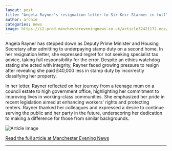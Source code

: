 ```yaml
---
layout: post
title: "Angela Rayner's resignation letter to Sir Keir Starmer in full"
author: archie
categories: news
image: https://i2-prod.manchestereveningnews.co.uk/article32421172.ece/ALTERNATES/s1200/1_Labour-Party-Conference-2024-Day-One.jpg
---
```

Angela Rayner has stepped down as Deputy Prime Minister and Housing Secretary after admitting to underpaying stamp duty on a second home. In her resignation letter, she expressed regret for not seeking specialist tax advice, taking full responsibility for the error. Despite an ethics watchdog stating she acted with integrity, Rayner faced growing pressure to resign after revealing she paid £40,000 less in stamp duty by incorrectly classifying her property. 

In her letter, Rayner reflected on her journey from a teenage mum on a council estate to high government office, highlighting her commitment to improving lives in working-class communities. She emphasized her pride in recent legislation aimed at enhancing workers' rights and protecting renters. Rayner thanked her colleagues and expressed a desire to continue serving the public and her party in the future, underscoring her dedication to making a difference for those from similar backgrounds.

![Article Image](https://i2-prod.manchestereveningnews.co.uk/article32421172.ece/ALTERNATES/s1200/1_Labour-Party-Conference-2024-Day-One.jpg)

[Read the full article at Manchester Evening News](https://www.manchestereveningnews.co.uk/news/greater-manchester-news/angela-rayners-resignation-letter-sir-32420996)

---
